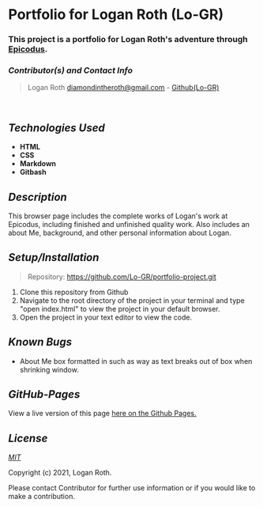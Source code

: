 # **Portfolio for Logan Roth (Lo-GR)**
### This project is a portfolio for Logan Roth's adventure through [Epicodus](https://www.epicodus.com/).

 ### _Contributor(s) and Contact Info_
> Logan Roth diamondintheroth@gmail.com - [Github(Lo-GR)](https://github.com/Lo-GR)

<br/>

## _Technologies Used_

* **HTML**
* **CSS**
* **Markdown**
* **Gitbash**

## _Description_
This browser page includes the complete works of Logan's work at Epicodus, including finished and unfinished quality work. Also includes an about Me, background, and other personal information about Logan.

## _Setup/Installation_
>Repository: https://github.com/Lo-GR/portfolio-project.git
1. Clone this repository from Github
2. Navigate to the root directory of the project in your terminal and type "open index.html" to view the project in your default browser.
3. Open the project in your text editor to view the code.

## _Known Bugs_
* About Me box formatted in such as way as text breaks out of box when shrinking window.

## _GitHub-Pages_
View a live version of this page [here on the Github Pages.](https://lo-gr.github.io/portfolio-project/)

## _License_

[_MIT_](https://opensource.org/licenses/MIT)

Copyright (c) 2021, Logan Roth.

Please contact Contributor for further use information or if you would like to make a contribution.